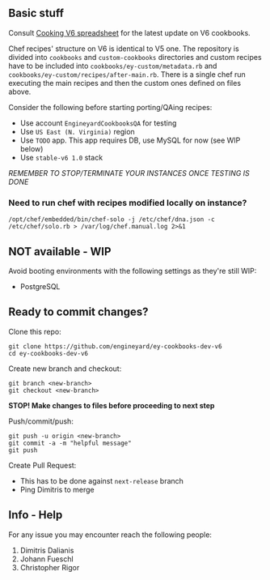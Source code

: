 ## Basic stuff

Consult [Cooking V6 spreadsheet](https://docs.google.com/spreadsheets/d/1-21XaN8wVH1KAmeyv-jwfOIzZemYQU1a7ywgd6VgqfA/edit#gid=0) for the latest update on V6 cookbooks.

Chef recipes' structure on V6 is identical to V5 one. The repository is divided into `cookbooks` and `custom-cookbooks` directories and custom recipes have to be included into `cookbooks/ey-custom/metadata.rb` and `cookbooks/ey-custom/recipes/after-main.rb`. There is a single chef run executing the main recipes and then the custom ones defined on files above.


Consider the following before starting porting/QAing recipes:

- Use account `EngineyardCookbooksQA` for testing 
- Use `US East (N. Virginia)` region
- Use `TODO` app. This app requires DB, use MySQL for now (see WIP below)
- Use `stable-v6 1.0` stack


*REMEMBER TO STOP/TERMINATE YOUR INSTANCES ONCE TESTING IS DONE*

### Need to run chef with recipes modified locally on instance?

```
/opt/chef/embedded/bin/chef-solo -j /etc/chef/dna.json -c /etc/chef/solo.rb > /var/log/chef.manual.log 2>&1
```

## NOT available - WIP

Avoid booting environments with the following settings as they're still WIP:

- PostgreSQL


## Ready to commit changes?

Clone this repo:

```
git clone https://github.com/engineyard/ey-cookbooks-dev-v6
cd ey-cookbooks-dev-v6
```

Create new branch and checkout:

```
git branch <new-branch>
git checkout <new-branch>
```

**STOP! Make changes to files before proceeding to next step**

Push/commit/push:

```
git push -u origin <new-branch>
git commit -a -m "helpful message" 
git push
```

Create Pull Request:

- This has to be done against `next-release` branch
- Ping Dimitris to merge


 

## Info - Help
For any issue you may encounter reach the following people:

1. Dimitris Dalianis
2. Johann Fueschl
3. Christopher Rigor




 